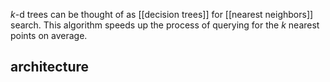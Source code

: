 $k$-d trees can be thought of as [[decision trees]] for [[nearest neighbors]] search. This algorithm speeds up the process of querying for the $k$ nearest points on average.

## architecture
